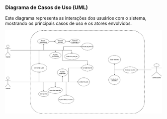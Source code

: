### Diagrama de Casos de Uso (UML)

Este diagrama representa as interações dos usuários com o sistema, mostrando os principais casos de uso e os atores envolvidos.

![Texto alternativo](diagramas/diagrama_de_caso_de_uso.png)


